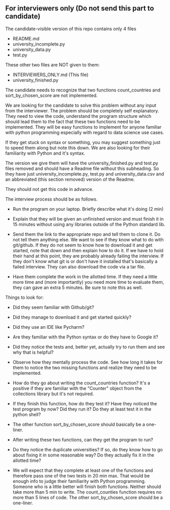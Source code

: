 For interviewers only (Do not send this part to candidate)
------------------------------------------------------------

The candidate-visible version of this repo contains only 4 files

* README.md
* university_incomplete.py
* university_data.py
* test.py

These other two files are NOT given to them:
* INTERVIEWERS_ONLY.md (This file)
* university_finished.py

The candidate needs to recognize that two functions
count_countries and sort_by_chosen_score are not implemented.

We are looking for the candidate to solve this problem without any 
input from the interviewer. The problem should be completely self explanatory.
They need to view the code, understand the program structure which should
lead them to the fact that these two functions need to be implemented. They
will be easy functions to implement for anyone familiar with python 
programming especially with regard to data science use cases.

If they get stuck on syntax or something, you
may suggest something just to speed them along but note this down. We are 
also looking for their familiarity with Python and it's syntax.

The version we give them will have the university_finished.py and test.py files 
removed and should have a Readme file without this subheading. So they have just
university_incomplete.py, test.py and university_data.csv and an 
abbreviated (this section removed) version of the Readme.

They should not get this code in advance.

The interview process should be as follows. 

* Run the program on your laptop. Briefly describe what it's doing (2 min)

* Explain that they will be given an unfinished version and must finish it in 
15 minutes without using any libraries outside of the Python standard lib. 

* Send them the link to the appropriate repo and tell them to clone it.
Do not tell them anything else. We want to see if they know what to 
do with git/github. If they do not seem to know how to download it and 
get started, note that down and then explain how to do it. If we have 
to hold their hand at this point, they are probably already failing 
the interview. If they don't know what git is or don't have it installed 
that's basically a failed interview. They can also download the code via a 
tar file.

* Have them complete the work in the allotted time. If they need a little more time
and (more importantly) you need more time to evaluate them, they can gave an extra 
5 minutes. Be sure to note this as well.

Things to look for:

* Did they seem familiar with Github/git? 

* Did they manage to download it and get started quickly?

* Did they use an IDE like Pycharm?

* Are they familiar with the Python syntax or do they have to Google it?

* Did they notice the tests and, better yet, actually try to run them and see 
why that is helpful?

* Observe how they mentally process the code. See how long it takes for them to 
notice the two missing functions and realize they need to be implemented.

* How do they go about writing the count_countries function? It's a positive if they
are familiar with the "Counter" object from the collections library but it's not 
required.

* If they finish this function, how do they test it? Have they noticed the test 
program by now? Did they run it? Do they at least test it in the python shell?

* The other function sort_by_chosen_score should basically be a one-liner. 

* After writing these two functions, can they get the program to run?

* Do they notice the duplicate universities? If so, do they know how to go about
fixing it in some reasonable way? Do they actually fix it in the allotted time?

* We will expect that they complete at least one of the functions and 
therefore pass one of the two tests in 20 min max. That would be enough info
to judge their familiarity with Python programming. Someone who is a little 
better will finish both functions. Neither should take more than 5 min to write.
The count_counties function requires no more than 5 lines of code. The other
sort_by_chosen_score should be a one-liner.
